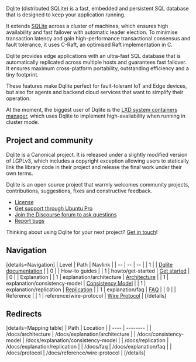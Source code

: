 Dqlite (distributed SQLite) is a fast, embedded and persistent SQL database that is designed to keep your application running.

It extends [SQLite](https://www.sqlite.org/) across a cluster of machines, which ensures high availability and fast failover with automatic leader election.
To minimise transaction latency and gain high-performance transactional consensus and fault tolerance, it uses C-Raft, an optimised Raft implementation in C.

Dqlite provides edge applications with an ultra-fast SQL database that is automatically replicated across multiple hosts and guarantees fast failover.
It ensures maximum cross-platform portability, outstanding efficiency and a tiny footprint.

These features make Dqlite perfect for fault-tolerant IoT and Edge devices, but also for agents and backend cloud services that want to simplify their operation.

At the moment, the biggest user of Dqlite is the [LXD system containers manager](https://www.linuxcontainers.org), which uses Dqlite to implement high-availability when running in cluster mode.

## Project and community

Dqlite is a Canonical project. It is released under a slightly modified version of LGPLv3, which includes a copyright exception allowing users to statically link the library code in their project and release the final work under their own terms.

Dqlite is an open source project that warmly welcomes community projects, contributions, suggestions, fixes and constructive feedback.

- [License](https://github.com/canonical/dqlite/blob/master/LICENSE) <!-- wokeignore:rule=master -->
- [Get support through Ubuntu Pro](https://ubuntu.com/support)
- [Join the Discourse forum to ask questions](https://discourse.dqlite.io/)
- [Report bugs](https://github.com/canonical/dqlite/issues)

Thinking about using Dqlite for your next project? [Get in touch](https://canonical.com/contact-us)!

## Navigation

[details=Navigation]
| Level | Path | Navlink |
| -- | -- | -- |
| 1 | | [Dqlite documentation](/t/dqlite-documentation/34) |
| 0 | | How-to guides |
| 1 | howto/get-started | [Get started](/t/how-to-get-started/56) |
| 0 | | Explanation |
| 1 | explanation/architecture | [Architecture](/t/architecture/27) |
| 1 | explanation/consistency-model | [Consistency Model](/t/consistency-model/29) |
| 1 | explanation/replication | [Replication](/t/replication/28) |
| 1 | explanation/faq | [FAQ](/t/documentation-faq/22) |
| 0 | | Reference |
| 1 | reference/wire-protocol | [Wire Protocol](/t/wire-protocol/23) |
[/details]

## Redirects

[details=Mapping table]
| Path                    | Location                            |
| ----                    | --------                            |
| /docs/architecture      | /docs/explanation/architecture      |
| /docs/consistency-model | /docs/explanation/consistency-model |
| /docs/replication       | /docs/explanation/replication       |
| /docs/faq               | /docs/explanation/faq               |
| /docs/protocol          | /docs/reference/wire-protocol       |
[/details]
